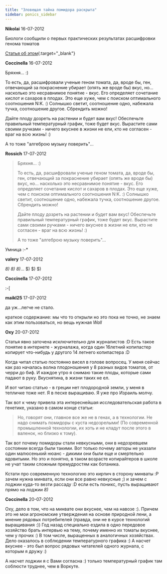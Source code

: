 ```yaml
---
title: "Зловещая тайна помидора раскрыта"
sidebar: ponics_sidebar
---
```


**Nikolai** 16-07-2012

Биологи сообщили о первых практических результатах расшифровки генома томатов

[Статья об этом](http://www.snob.ru/selected/entry/50823){:target="_blank"}


**Coccinella** 16-07-2012

Бряхня... :)

То есть, да, расшифровали ученые геном томата, да, вроде бы, ген, отвечающий за покраснение убирает (опять же вроде бы) вкус, но... насколько это несравнимое понятие - вкус. Его определяет сочетание кислот и сахаров в плодах. Это еще хуже, чем с поиском оптимального соотношения N:K. :) Солнышко светит, соотношение одно, набежала тучка, соотношение другое. Сбрендить можно!

Дайте плоду дозреть на растении и будет вам вкус! Обеспечьте правильный температурный график, тоже будет вкус. Вырастите сами своими ручками - ничего вкуснее в жизни не ели, кто не согласен - враг на всю жизнь! :)

А то тоже "алгеброю музыку поверить"...


**Rossich** 17-07-2012

> Бряхня... :)
> 
> То есть, да, расшифровали ученые геном томата, да, вроде бы, ген, отвечающий за покраснение убирает (опять же вроде бы) вкус, но... насколько это несравнимое понятие - вкус. Его определяет сочетание кислот и сахаров в плодах. Это еще хуже, чем с поиском оптимального соотношения N:K. :) Солнышко светит, соотношение одно, набежала тучка, соотношение другое. Сбрендить можно!
> 
> Дайте плоду дозреть на растении и будет вам вкус! Обеспечьте правильный температурный график, тоже будет вкус. Вырастите сами своими ручками - ничего вкуснее в жизни не ели, кто не согласен - враг на всю жизнь! :)
> 
> А то тоже "алгеброю музыку поверить"...

Умница :-*


**valery** 17-07-2012

 *8)* *8)* *8)*... $) $) $)


**Coccinella** 17-07-2012

 :-[


**maikl25** 17-07-2012

да уж...легче не стало.

краткое содержание: мы что то открыли но это пока не точно, не знаем как этим пользоваться, но вещь нужная *Wall*


**Oxy** 20-07-2012

Статья явно заточена исключительно для журналистов :D Есть такое понятие в интернете - журналажа, когда один 16летний копипастер копирует что-нибудь у другого 14 летнего копипастера :D

Когда читал статью постоянно висел в голове вопросец. У меня сейчас как раз началась волна плодоношения у 8 разных видов томатов, от черри до биф. И каждое утро я снимаю такие плоды, которые сами падают в руку. Вкуснятина, в жизни таких не ел. 

И вот читаю статью - в греции нет плодородной земли, у меня в тепличке тоже нет. Я в песке выращиваю. Я уже про Израиль молчу.

Так вот к чему привела эта интереснейшая исследовательская работа в генетике, указано в самом конце статьи:

> Но, говорят они, главное все же не в генах, а в технологии. Не надо снимать помидоры с куста недозрелыми! (По современной промышленной технологии, их хоть и не кладут после этого в валенок, но близко к тому).

Так вот почему помидоры стали невкусными, они в недозревшем состоянии всегда были такими. Вот только почему авторы не указали один малюсенький нюанс - дикими они были еще и смертельно ядовитыми. Но это и понятно, в таком возрасте копирайтеров в школе не учат таким сложным премудростям как ботаника.

Кстати про современную технологию это кирпич в сторону минваты :P зачем нужна минвата, если они все равно невкусные ;) и зачем с лоджии куда-то везти рассаду :D если есть поникс, пусть выращивают прямо на лоджии *8)*


**Coccinella** 20-07-2012

Oxy, дело в том, что на минвате они вкуснее, чем на навозе :). Причем это не мои агрономские утверждения на основе природной лени, а мнение рядовых потребителей (правда, они не в курсе технологий выращивания :)) Год назад специально ездила в одно передовое хозяйство брать интервью на тему, почему именно их томаты вкуснее, чем у прочих :) В том числе, выращенных в аналогичных хозяйствах. Дело оказалось в соблюдении температурного графика :) А насчет вкуснее - это был вопрос рядовых читателей одного журнала, с которым я дружу :)

А насчет лоджии я с Вами согласна :) только температурный график там соблюсти труднее, чем в Воркуте.


